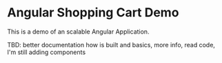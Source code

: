 Angular Shopping Cart Demo
==========================

This is a demo of an scalable Angular Application.


TBD: better documentation how is built and basics, more info, read code, I'm still adding components